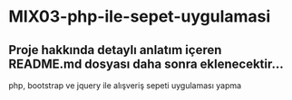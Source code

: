 # MIX03-php-ile-sepet-uygulamasi
Proje hakkında detaylı anlatım içeren README.md dosyası daha sonra eklenecektir...
-------
php, bootstrap ve jquery ile alışveriş sepeti uygulaması yapma